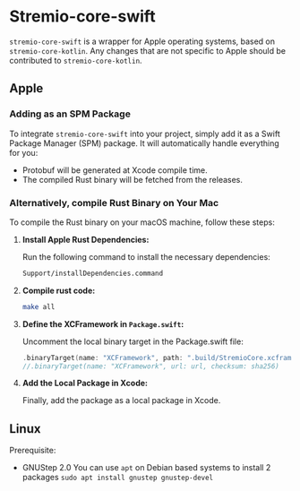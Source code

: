 # Stremio-core-swift

`stremio-core-swift` is a wrapper for Apple operating systems, based on `stremio-core-kotlin`. Any changes that are not specific to Apple should be contributed to `stremio-core-kotlin`.

## Apple

### Adding as an SPM Package

To integrate `stremio-core-swift` into your project, simply add it as a Swift Package Manager (SPM) package. It will automatically handle everything for you:

- Protobuf will be generated at Xcode compile time.
- The compiled Rust binary will be fetched from the releases.

### Alternatively, compile Rust Binary on Your Mac

To compile the Rust binary on your macOS machine, follow these steps:

1. **Install Apple Rust Dependencies:**

   Run the following command to install the necessary dependencies:

   ```zsh
   Support/installDependencies.command
   ```

2. **Compile rust code:**
   ```zsh
   make all
   ```


3. **Define the XCFramework in `Package.swift`:**

   Uncomment the local binary target in the Package.swift file:

   ```swift
   .binaryTarget(name: "XCFramework", path: ".build/StremioCore.xcframework")
   //.binaryTarget(name: "XCFramework", url: url, checksum: sha256)
   ```

4. **Add the Local Package in Xcode:**

   Finally, add the package as a local package in Xcode.


## Linux

Prerequisite:
- GNUStep 2.0
  You can use `apt` on Debian based systems to install 2 packages 
   `sudo apt install gnustep gnustep-devel`

